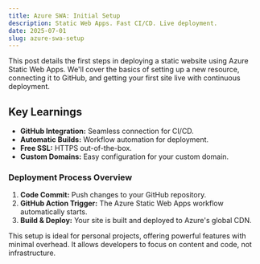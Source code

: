 ```yaml
---
title: Azure SWA: Initial Setup
description: Static Web Apps. Fast CI/CD. Live deployment.
date: 2025-07-01
slug: azure-swa-setup
---
```


This post details the first steps in deploying a static website using Azure Static Web Apps. We'll cover the basics of setting up a new resource, connecting it to GitHub, and getting your first site live with continuous deployment.

## Key Learnings

* **GitHub Integration:** Seamless connection for CI/CD.
* **Automatic Builds:** Workflow automation for deployment.
* **Free SSL:** HTTPS out-of-the-box.
* **Custom Domains:** Easy configuration for your custom domain.

### Deployment Process Overview

1.  **Code Commit:** Push changes to your GitHub repository.
2.  **GitHub Action Trigger:** The Azure Static Web Apps workflow automatically starts.
3.  **Build & Deploy:** Your site is built and deployed to Azure's global CDN.

This setup is ideal for personal projects, offering powerful features with minimal overhead. It allows developers to focus on content and code, not infrastructure.